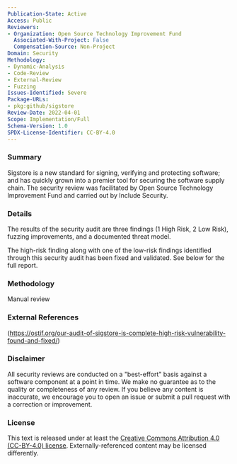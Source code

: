 ```yaml
---
Publication-State: Active
Access: Public
Reviewers:
- Organization: Open Source Technology Improvement Fund
  Associated-With-Project: False
  Compensation-Source: Non-Project
Domain: Security
Methodology:
- Dynamic-Analysis
- Code-Review
- External-Review
- Fuzzing
Issues-Identified: Severe
Package-URLs:
- pkg:github/sigstore
Review-Date: 2022-04-01
Scope: Implementation/Full
Schema-Version: 1.0
SPDX-License-Identifier: CC-BY-4.0
---
```


### Summary

Sigstore is a new standard for signing, verifying and protecting software; and has quickly grown into a premier tool for securing the software supply chain. The security review was facilitated by Open Source Technology Improvement Fund and carried out by Include Security.

### Details

The results of the security audit are three findings (1 High Risk, 2 Low Risk), fuzzing improvements, and a documented threat model. 

The high-risk finding along with one of the low-risk findings identified through this security audit has been fixed and validated. See below for the full report. 

### Methodology

Manual review

### External References

(https://ostif.org/our-audit-of-sigstore-is-complete-high-risk-vulnerability-found-and-fixed/)

### Disclaimer

All security reviews are conducted on a "best-effort" basis against a software
component at a point in time. We make no guarantee as to the quality or completeness
of any review. If you believe any content is inaccurate, we encourage you to open
an issue or submit a pull request with a correction or improvement.

### License

This text is released under at least the
[Creative Commons Attribution 4.0 (CC-BY-4.0) license](https://creativecommons.org/licenses/by/4.0/legalcode.txt).
Externally-referenced content may be licensed differently.
